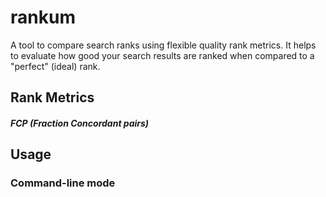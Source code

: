 # rankum
A tool to compare search ranks using flexible quality rank metrics. It helps to evaluate how good your search results are ranked when compared to a "perfect" (ideal) rank.

## Rank Metrics

##### FCP (Fraction Concordant pairs)

## Usage

### Command-line mode


